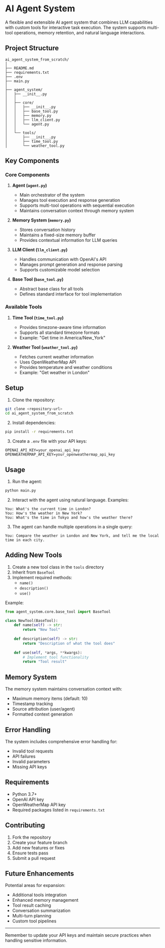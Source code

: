 # AI Agent System

A flexible and extensible AI agent system that combines LLM capabilities with custom tools for interactive task execution. The system supports multi-tool operations, memory retention, and natural language interactions.

## Project Structure

```
ai_agent_system_from_scratch/
│
├── README.md
├── requirements.txt
├── .env
├── main.py
│
├── agent_system/
│   ├── __init__.py
│   │
│   ├── core/
│   │   ├── __init__.py
│   │   ├── base_tool.py
│   │   ├── memory.py
│   │   ├── llm_client.py
│   │   └── agent.py
│   │
│   └── tools/
│       ├── __init__.py
│       ├── time_tool.py
│       └── weather_tool.py
```

## Key Components

### Core Components

1. **Agent (`agent.py`)**
   - Main orchestrator of the system
   - Manages tool execution and response generation
   - Supports multi-tool operations with sequential execution
   - Maintains conversation context through memory system

2. **Memory System (`memory.py`)**
   - Stores conversation history
   - Maintains a fixed-size memory buffer
   - Provides contextual information for LLM queries

3. **LLM Client (`llm_client.py`)**
   - Handles communication with OpenAI's API
   - Manages prompt generation and response parsing
   - Supports customizable model selection

4. **Base Tool (`base_tool.py`)**
   - Abstract base class for all tools
   - Defines standard interface for tool implementation

### Available Tools

1. **Time Tool (`time_tool.py`)**
   - Provides timezone-aware time information
   - Supports all standard timezone formats
   - Example: "Get time in America/New_York"

2. **Weather Tool (`weather_tool.py`)**
   - Fetches current weather information
   - Uses OpenWeatherMap API
   - Provides temperature and weather conditions
   - Example: "Get weather in London"

## Setup

1. Clone the repository:
```bash
git clone <repository-url>
cd ai_agent_system_from_scratch
```

2. Install dependencies:
```bash
pip install -r requirements.txt
```

3. Create a `.env` file with your API keys:
```env
OPENAI_API_KEY=your_openai_api_key
OPENWEATHERMAP_API_KEY=your_openweathermap_api_key
```

## Usage

1. Run the agent:
```bash
python main.py
```

2. Interact with the agent using natural language. Examples:
```
You: What's the current time in London?
You: How's the weather in New York?
You: What's the time in Tokyo and how's the weather there?
```

3. The agent can handle multiple operations in a single query:
```
You: Compare the weather in London and New York, and tell me the local time in each city.
```

## Adding New Tools

1. Create a new tool class in the `tools` directory
2. Inherit from `BaseTool`
3. Implement required methods:
   - `name()`
   - `description()`
   - `use()`

Example:
```python
from agent_system.core.base_tool import BaseTool

class NewTool(BaseTool):
    def name(self) -> str:
        return "New Tool"
    
    def description(self) -> str:
        return "Description of what the tool does"
    
    def use(self, *args, **kwargs):
        # Implement tool functionality
        return "Tool result"
```

## Memory System

The memory system maintains conversation context with:
- Maximum memory items (default: 10)
- Timestamp tracking
- Source attribution (user/agent)
- Formatted context generation

## Error Handling

The system includes comprehensive error handling for:
- Invalid tool requests
- API failures
- Invalid parameters
- Missing API keys

## Requirements

- Python 3.7+
- OpenAI API key
- OpenWeatherMap API key
- Required packages listed in `requirements.txt`

## Contributing

1. Fork the repository
2. Create your feature branch
3. Add new features or fixes
4. Ensure tests pass
5. Submit a pull request

## Future Enhancements

Potential areas for expansion:
- Additional tools integration
- Enhanced memory management
- Tool result caching
- Conversation summarization
- Multi-turn planning
- Custom tool pipelines

---
Remember to update your API keys and maintain secure practices when handling sensitive information.